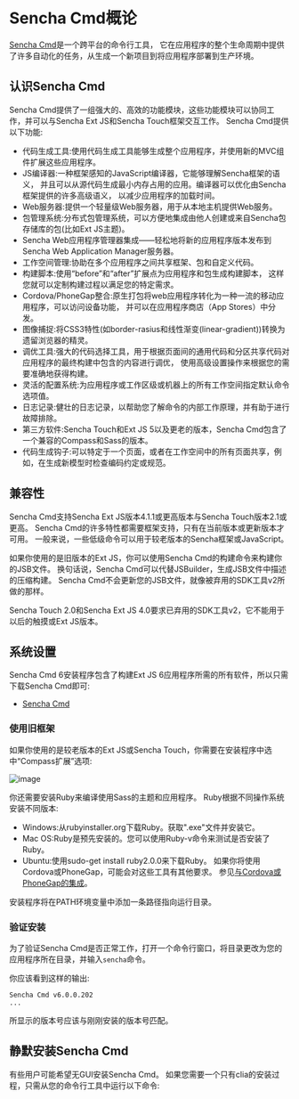# Sencha Cmd概论

[Sencha Cmd](http://www.sencha.com/products/sencha-cmd/)是一个跨平台的命令行工具，
它在应用程序的整个生命周期中提供了许多自动化的任务，从生成一个新项目到将应用程序部署到生产环境。

## 认识Sencha Cmd

Sencha Cmd提供了一组强大的、高效的功能模块，这些功能模块可以协同工作，并可以与Sencha Ext JS和Sencha Touch框架交互工作。
Sencha Cmd提供以下功能:

- 代码生成工具:使用代码生成工具能够生成整个应用程序，并使用新的MVC组件扩展这些应用程序。
- JS编译器:一种框架感知的JavaScript编译器，它能够理解Sencha框架的语义，
并且可以从源代码生成最小内存占用的应用。编译器可以优化由Sencha框架提供的许多高级语义，
以减少应用程序的加载时间。
- Web服务器:提供一个轻量级Web服务器，用于从本地主机提供Web服务。
- 包管理系统:分布式包管理系统，可以方便地集成由他人创建或来自Sencha包存储库的包(比如Ext JS主题)。
- Sencha Web应用程序管理器集成——轻松地将新的应用程序版本发布到Sencha Web Application Manager服务器。
- 工作空间管理:协助在多个应用程序之间共享框架、包和自定义代码。
- 构建脚本:使用“before”和“after”扩展点为应用程序和包生成构建脚本，
这样您就可以定制构建过程以满足您的特定需求。
- Cordova/PhoneGap整合:原生打包将web应用程序转化为一种一流的移动应用程序，可以访问设备功能，
并可以在应用程序商店（App Stores）中分发。
- 图像捕捉:将CSS3特性(如border-rasius和线性渐变(linear-gradient))转换为遗留浏览器的精灵。
- 调优工具:强大的代码选择工具，用于根据页面间的通用代码和分区共享代码对应用程序的最终构建中包含的内容进行调优，
使用高级设置操作来根据您的需要准确地获得构建。
- 灵活的配置系统:为应用程序或工作区级或机器上的所有工作空间指定默认命令选项值。
- 日志记录:健壮的日志记录，以帮助您了解命令的内部工作原理，并有助于进行故障排除。
- 第三方软件:Sencha Touch和Ext JS 5以及更老的版本，Sencha Cmd包含了一个兼容的Compass和Sass的版本。
- 代码生成钩子:可以特定于一个页面，或者在工作空间中的所有页面共享，例如，在生成新模型时检查编码约定或规范。
## 兼容性

Sencha Cmd支持Sencha Ext JS版本4.1.1或更高版本与Sencha Touch版本2.1或更高。
Sencha Cmd的许多特性都需要框架支持，只有在当前版本或更新版本才可用。
一般来说，一些低级命令可以用于较老版本的Sencha框架或JavaScript。

如果你使用的是旧版本的Ext JS，你可以使用Sencha Cmd的构建命令来构建你的JSB文件。
换句话说，Sencha Cmd可以代替JSBuilder，生成JSB文件中描述的压缩构建。
Sencha Cmd不会更新您的JSB文件，就像被弃用的SDK工具v2所做的那样。

Sencha Touch 2.0和Sencha Ext JS 4.0要求已弃用的SDK工具v2，它不能用于以后的触摸或Ext JS版本。

## 系统设置

Sencha Cmd 6安装程序包含了构建Ext JS 6应用程序所需的所有软件，所以只需下载Sencha Cmd即可:

- [Sencha Cmd](http://www.sencha.com/products/sencha-cmd/)
### 使用旧框架

如果你使用的是较老版本的Ext JS或Sencha Touch，你需要在安装程序中选中“Compass扩展”选项:

![image](http://vcl-pictures.qiniudn.com/o_1c57u4hm1ali241fm91nsd5bnc.png)

你还需要安装Ruby来编译使用Sass的主题和应用程序。
Ruby根据不同操作系统安装不同版本:

- Windows:从rubyinstaller.org下载Ruby。获取".exe"文件并安装它。
- Mac OS:Ruby是预先安装的。您可以使用Ruby-v命令来测试是否安装了Ruby。
- Ubuntu:使用sudo-get install ruby2.0.0来下载Ruby。
如果你将使用Cordova或PhoneGap，可能会对这些工具有其他要求。
参见[与Cordova或PhoneGap的集成](#)。

安装程序将在PATH环境变量中添加一条路径指向运行目录。

### 验证安装
为了验证Sencha Cmd是否正常工作，打开一个命令行窗口，将目录更改为您的应用程序所在目录，并输入`sencha`命令。

你应该看到这样的输出:

	Sencha Cmd v6.0.0.202
	...

所显示的版本号应该与刚刚安装的版本号匹配。

## 静默安装Sencha Cmd

有些用户可能希望无GUI安装Sencha Cmd。
如果您需要一个只有clia的安装过程，只需从您的命令行工具中运行以下命令: